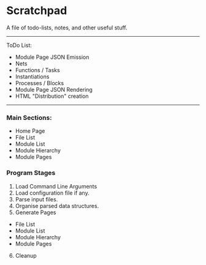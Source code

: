 
# Scratchpad

A file of todo-lists, notes, and other useful stuff.

---

ToDo List:

- Module Page JSON Emission
 - Nets
 - Functions / Tasks
 - Instantiations
 - Processes / Blocks
- Module Page JSON Rendering
- HTML "Distribution" creation

---

### Main Sections:

- Home Page
- File List
- Module List
- Module Hierarchy
 - Module Pages

### Program Stages

1. Load Command Line Arguments
2. Load configuration file if any.
3. Parse input files.
4. Organise parsed data structures.
5. Generate Pages
 - File List
 - Module List
 - Module Hierarchy
 - Module Pages
6. Cleanup

